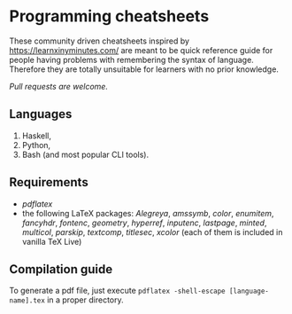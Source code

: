 # Programming cheatsheets
These community driven cheatsheets inspired by <https://learnxinyminutes.com/> 
are meant to be quick reference guide for people having problems with 
remembering the syntax of language.
Therefore they are totally unsuitable for learners with no prior knowledge.

*Pull requests are welcome.*

## Languages
1. Haskell,
2. Python,
3. Bash (and most popular CLI tools).

## Requirements
* *pdflatex*
* the following LaTeX packages: *Alegreya*, *amssymb*, *color*, *enumitem*, *fancyhdr*, *fontenc*, *geometry*, *hyperref*, *inputenc*, *lastpage*, *minted*, *multicol*, *parskip*, *textcomp*, *titlesec*, *xcolor* (each of them is included in vanilla TeX Live)

## Compilation guide
To generate a pdf file, just execute 
`pdflatex -shell-escape [language-name].tex` in a proper directory.
